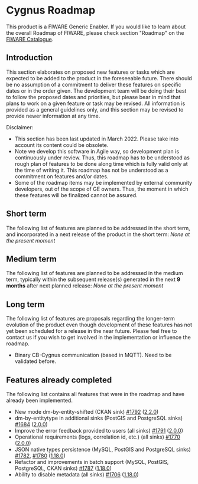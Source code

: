 # Cygnus Roadmap

This product is a FIWARE Generic Enabler. If you would like to learn about 
the overall Roadmap of FIWARE, please check section "Roadmap" on 
the [FIWARE Catalogue](https://www.fiware.org/developers/catalogue/).

## Introduction

This section elaborates on proposed new features or tasks which are expected to
be added to the product in the foreseeable future. There should be no assumption
of a commitment to deliver these features on specific dates or in the order
given. The development team will be doing their best to follow the proposed
dates and priorities, but please bear in mind that plans to work on a given
feature or task may be revised. All information is provided as a general
guidelines only, and this section may be revised to provide newer information at
any time.

Disclaimer:

* This section has been last updated in March 2022. Please take into account its 
  content could be obsolete.
* Note we develop this software in Agile way, so development plan is continuously 
  under review. Thus, this roadmap has to be understood as rough plan of features 
  to be done along time which is fully valid only at the time of writing it. This
  roadmap has not be understood as a commitment on features and/or dates.
* Some of the roadmap items may be implemented by external community developers, 
  out of the scope of GE owners. Thus, the moment in which these features will be
  finalized cannot be assured.

## Short term

The following list of features are planned to be addressed in the short term,
and incorporated in a next release of the product in the short term:
*None at the present moment*

## Medium term

The following list of features are planned to be addressed in the medium term,
typically within the subsequent release(s) generated in the next **9 months**
after next planned release: *None at the present moment*

## Long term

The following list of features are proposals regarding the longer-term evolution
of the product even though development of these features has not yet been
scheduled for a release in the near future. Please feel free to contact us if
you wish to get involved in the implementation or influence the roadmap.

-   Binary CB-Cygnus communication (based in MQTT). Need to be validated before.

## Features already completed

The following list contains all features that were in the roadmap and have already been implemented.

- New mode dm-by-entity-shifted (CKAN sink) [#1792](https://github.com/telefonicaid/fiware-cygnus/issues/1792) ([2.2.0](https://github.com/telefonicaid/fiware-cygnus/releases/tag/2.2.0))
- dm-by-entitytype in additional sinks (PostGIS and PostgreSQL sinks) [#1684](https://github.com/telefonicaid/fiware-cygnus/issues/1684) ([2.0.0](https://github.com/telefonicaid/fiware-cygnus/releases/tag/2.0.0))
- Improve the error feedback provided to users (all sinks) [#1791](https://github.com/telefonicaid/fiware-cygnus/issues/1791) ([2.0.0](https://github.com/telefonicaid/fiware-cygnus/releases/tag/2.0.0))
- Operational requirements (logs, correlation id, etc.) (all sinks) [#1770](https://github.com/telefonicaid/fiware-cygnus/issues/1770) ([2.0.0](https://github.com/telefonicaid/fiware-cygnus/releases/tag/2.0.0))
- JSON native types persistence (MySQL, PostGIS and PostgreSQL sinks) [#1782](https://github.com/telefonicaid/fiware-cygnus/issues/1782), [#1780](https://github.com/telefonicaid/fiware-cygnus/issues/1780) ([1.18.0](https://github.com/telefonicaid/fiware-cygnus/releases/tag/1.18.0))
- Refactor and improvements in batch support (MySQL, PostGIS, PostgreSQL, CKAN sinks) [#1787](https://github.com/telefonicaid/fiware-cygnus/issues/1787) ([1.18.0](https://github.com/telefonicaid/fiware-cygnus/releases/tag/1.18.0))
- Ability to disable metadata (all sinks) [#1706](https://github.com/telefonicaid/fiware-cygnus/issues/1706) ([1.18.0](https://github.com/telefonicaid/fiware-cygnus/releases/tag/1.18.0))
